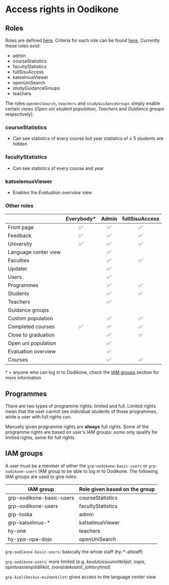 # Access rights in Oodikone

## Roles

Roles are defined [here](../services/backend/src/config/roles.ts). Criteria for each role can be found [here](../services/backend/src/services/userService.ts). Currently these roles exist:

- admin
- courseStatistics
- facultyStatistics
- fullSisuAccess
- katselmusViewer
- openUniSearch
- studyGuidanceGroups
- teachers

The roles `openUniSearch`, `teachers` and `studyGuidanceGroups` simply enable certain views (_Open uni student population_, _Teachers_ and _Guidance groups_ respectively).

### courseStatistics

- Can see statistics of every course but year statistics of ≤ 5 students are hidden

### facultyStatistics

- Can see statistics of every course and year

### katselemusViewer

- Enables the _Evaluation overview_ view

### Other roles

|                      | Everybody\* | Admin | fullSisuAccess |
| -------------------- | :---------: | :---: | :------------: |
| Front page           |     ✅      |  ✅   |       ✅       |
| Feedback             |     ✅      |  ✅   |       ✅       |
| University           |     ✅      |  ✅   |       ✅       |
| Language center view |             |  ✅   |                |
| Faculties            |             |  ✅   |       ✅       |
| Updater              |             |  ✅   |                |
| Users                |             |  ✅   |                |
| Programmes           |             |  ✅   |       ✅       |
| Students             |             |  ✅   |       ✅       |
| Teachers             |             |  ✅   |                |
| Guidance groups      |             |       |                |
| Custom population    |             |  ✅   |       ✅       |
| Completed courses    |     ✅      |  ✅   |       ✅       |
| Close to graduation  |             |  ✅   |       ✅       |
| Open uni population  |             |  ✅   |                |
| Evaluation overview  |             |  ✅   |                |
| Courses              |             |  ✅   |       ✅       |

\* = anyone who can log in to Oodikone, check the [IAM groups](#iam-groups) section for more information

## Programmes

There are two types of programme rights: limited and full. Limited rights mean that the user cannot see individual students of those programmes, while a user with full rights can.

Manually given programme rights are **always** full rights. Some of the programme rights are based on user's IAM groups: some only qualify for limited rights, some for full rights.

## IAM groups

A user must be a member of either the `grp-oodikone-basic-users` or `grp-oodikone-users` IAM group to be able to log in to Oodikone. The following IAM groups are used to give roles:

| IAM group                | Role given based on the group |
| ------------------------ | ----------------------------- |
| grp-oodikone-basic-users | courseStatistics              |
| grp-oodikone-users       | facultyStatistics             |
| grp-toska                | admin                         |
| grp-katselmus-\*         | katselmusViewer               |
| hy-one                   | teachers                      |
| hy-ypa-opa-dojo          | openUniSearch                 |

`grp-oodikone-basic-users`: basically the whole staff (hy-\*-allstaff)

`grp-oodikone-users`: more limited (e.g. _koulutussuunnittelijat_, _ospa_, _opintoasiainpäälliköt_, _(vara)dekaanit_, _johtoryhmä_)

`grp-kielikeskus-esihenkilot`: gives access to the language center view
